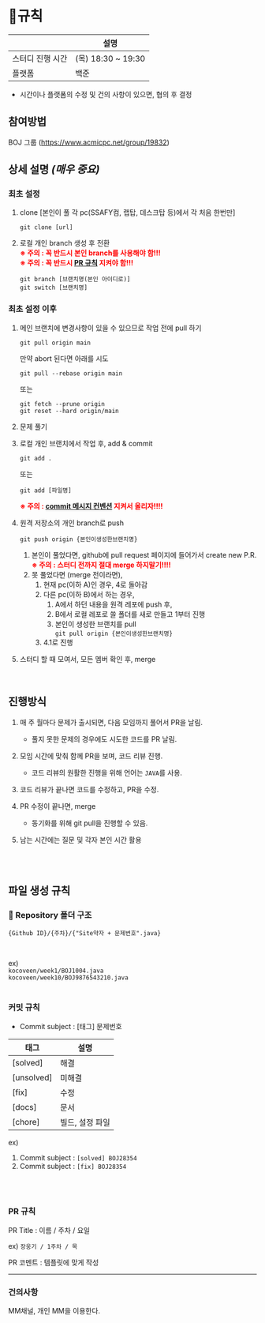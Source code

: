 # 📜규칙

|  | 설명 |
| --- | --- |
| 스터디 진행 시간 | (목) 18:30 ~ 19:30 |
| 플랫폼 | 백준 |

* 시간이나 플랫폼의 수정 및 건의 사항이 있으면, 협의 후 결정


## 참여방법

BOJ 그룹 (https://www.acmicpc.net/group/19832)

## 상세 설명 *(매우 중요)*
### 최초 설정
1. clone [본인이 풀 각 pc(SSAFY컴, 랩탑, 데스크탑 등)에서 각 처음 한번만]
   ```
   git clone [url]
   ```
2. 로컬 개인 branch 생성 후 전환
<br><span style="color:red"><strong> ※ 주의 : 꼭 반드시 본인 branch를 사용해야 함!!!</strong></span>
<br><span style="color:red"><strong> ※ 주의 : 꼭 반드시 [PR 규칙](#pullrequest) 지켜야 함!!!</strong></span><br>
    ```
    git branch [브랜치명(본인 아이디로)]
    git switch [브랜치명]
    ```

### 최초 설정 이후
1. 메인 브랜치에 변경사항이 있을 수 있으므로 작업 전에 pull 하기
   ```
   git pull origin main
   ```
   만약 abort 된다면 아래를 시도<br>
   ```
   git pull --rebase origin main
   ```
   또는<br>
   ```
   git fetch --prune origin 
   git reset --hard origin/main
   ```
  
2. 문제 풀기
3. 로컬 개인 브랜치에서 작업 후, add & commit
   ```
   git add .
   ```
   또는<br/>
   ```
   git add [파일명]
   ```
   <span style="color:red"><strong> ※ 주의 : [commit 메시지 컨벤션](#commit) 지켜서 올리자!!!!</strong></span><br>
4. 원격 저장소의 개인 branch로 push  
    ```
    git push origin {본인이생성한브랜치명}
    ```
    1. 본인이 풀었다면,  github에 pull request 페이지에 들어가서 create new P.R.
    <br><span style="color:red"><strong> ※ 주의 : 스터디 전까지 절대 merge 하지말기!!!!</strong></span><br>
    2. 못 풀었다면 (merge 전이라면),
        1. 현재 pc(이하 A)인 경우, 4로 돌아감
        2. 다른 pc(이하 B)에서 하는 경우,
            1. A에서 하던 내용을 원격 레포에 push 후,
            2. B에서 로컬 레포로 쓸 폴더를 새로 만들고 1부터 진행
            3. 본인이 생성한 브랜치를 pull
            <br>`git pull origin {본인이생성한브랜치명}`
        3. 4.1로 진행

5. 스터디 할 때 모여서, 모든 멤버 확인 후, merge

<br>

## 진행방식

1. 매 주 월마다 문제가 출시되면, 다음 모임까지 풀어서 PR을 날림.

    - 풀지 못한 문제의 경우에도 시도한 코드를 PR 날림.


2. 모임 시간에 맞춰 함께 PR을 보며, 코드 리뷰 진행.
    - 코드 리뷰의 원활한 진행을 위해 언어는 `JAVA`를 사용.

3. 코드 리뷰가 끝나면 코드를 수정하고, PR을 수정.
4. PR 수정이 끝나면, merge
    - 동기화를 위해 git pull을 진행할 수 있음.

5. 남는 시간에는 질문 및 각자 본인 시간 활용

<br><br>

## 파일 생성 규칙

### 📁 Repository 폴더 구조
```
{Github ID}/{주차}/{"Site약자 + 문제번호".java}
```

<br>

ex) <br>
`kocoveen/week1/BOJ1004.java` <br>
`kocoveen/week10/BOJ9876543210.java` <br>
<br>

### 커밋 규칙 <a id="commit"></a>

- Commit subject : [태그] 문제번호

| 태그 | 설명 |
| --- | --- |
| [solved] | 해결 |
| [unsolved] | 미해결 |
| [fix] | 수정 |
| [docs] | 문서 |
| [chore] | 빌드, 설정 파일 |

ex)

1. Commit subject : `[solved] BOJ28354`
2. Commit subject : `[fix] BOJ28354` 

<br><br>

### PR 규칙 <a id="pullrequest"></a>

PR Title : 이름 / 주차 / 요일

ex)  `장웅기 / 1주차 / 목`

PR 코멘트 : 템플릿에 맞게 작성

---

### 건의사항

MM채널, 개인 MM을 이용한다.
